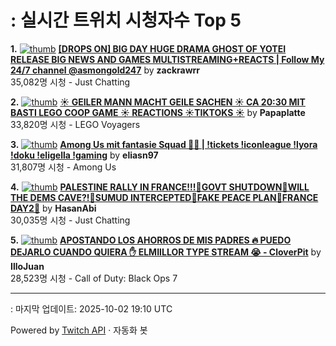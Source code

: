 # : 실시간 트위치 시청자수 Top 5

**1.** [![thumb](https://static-cdn.jtvnw.net/previews-ttv/live_user_zackrawrr-320x180.jpg)](https://twitch.tv/zackrawrr)
**[[DROPS ON] BIG DAY HUGE DRAMA GHOST OF YOTEI RELEASE BIG NEWS AND GAMES MULTISTREAMING+REACTS | Follow My 24/7 channel @asmongold247](https://twitch.tv/zackrawrr)** by **zackrawrr**<br>35,082명 시청  - Just Chatting

**2.** [![thumb](https://static-cdn.jtvnw.net/previews-ttv/live_user_papaplatte-320x180.jpg)](https://twitch.tv/Papaplatte)
**[☀️ GEILER MANN MACHT GEILE SACHEN ☀️ CA 20:30 MIT BASTI LEGO COOP GAME ☀️ REACTIONS ☀️TIKTOKS ☀️](https://twitch.tv/Papaplatte)** by **Papaplatte**<br>33,820명 시청  - LEGO Voyagers

**3.** [![thumb](https://static-cdn.jtvnw.net/previews-ttv/live_user_eliasn97-320x180.jpg)](https://twitch.tv/eliasn97)
**[Among Us mit fantasie Squad 🤯🔥 | !tickets !iconleague !lyora !doku !eligella !gaming](https://twitch.tv/eliasn97)** by **eliasn97**<br>31,807명 시청  - Among Us

**4.** [![thumb](https://static-cdn.jtvnw.net/previews-ttv/live_user_hasanabi-320x180.jpg)](https://twitch.tv/HasanAbi)
**[PALESTINE RALLY IN FRANCE!!!🚨GOVT SHUTDOWN🚨WILL THE DEMS CAVE?!🚨SUMUD INTERCEPTED🚨FAKE PEACE PLAN🚨FRANCE DAY2🚨](https://twitch.tv/HasanAbi)** by **HasanAbi**<br>30,035명 시청  - Just Chatting

**5.** [![thumb](https://static-cdn.jtvnw.net/previews-ttv/live_user_illojuan-320x180.jpg)](https://twitch.tv/IlloJuan)
**[APOSTANDO LOS AHORROS DE MIS PADRES 🔥 PUEDO DEJARLO CUANDO QUIERA ✋ ELMIILLOR TYPE STREAM 😭 - CloverPit](https://twitch.tv/IlloJuan)** by **IlloJuan**<br>28,523명 시청  - Call of Duty: Black Ops 7


---
: 마지막 업데이트: 2025-10-02 19:10 UTC

Powered by [Twitch API](https://dev.twitch.tv/docs/api/reference) · 자동화 봇